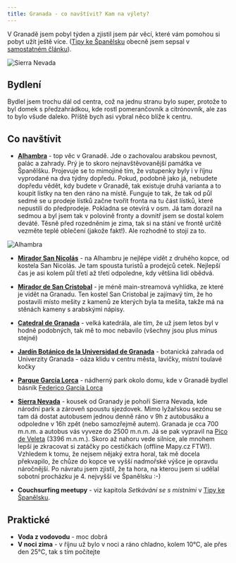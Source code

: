 ```yaml
---
title: Granada - co navštívit? Kam na výlety?
---
```


V Granadě jsem pobyl týden a zjistil jsem pár věcí, které vám pomohou si pobyt užít ještě více. ([Tipy ke Španělsku](/spanelsko/) obecně jsem sepsal v [samostatném článku](/spanelsko/)).

![Sierra Nevada](/data/2016/2016-10-31-granada/granada-sierra-nevada.jpg)

## Bydlení
Bydlel jsem trochu dál od centra, což na jednu stranu bylo super, protože to byl domek s předzahrádkou, kde rostl pomerančovník a citrónovník, ale zas to bylo všude daleko. Příště bych asi vybral něco blíže k centru.

## Co navštívit

- **[Alhambra](https://www.alhambradegranada.org)** - top věc v Granadě. Jde o zachovalou arabskou pevnost, palác a zahrady. Prý je to skoro nejnavštěvovanější památka ve Španělšku. Projevuje se to mimojiné tím, že vstupenky byly i v říjnu vyprodané na dva týdny dopředu. Pokud, podobně jako já, nebudete dopředu vědět, kdy budete v Granadě, tak existuje druhá varianta a to koupit lístky na ten den ráno na místě. Funguje to tak, že tak od půl sedmé se u prodeje lístků začne tvořit fronta na tu část lístků, které nepustili do předprodeje. Pokladna se otevírá v osm. Já tam dorazil na sedmou a byl jsem tak v polovině fronty a dovnitř jsem se dostal kolem deváté. Těsně před rozedněním je zima, tak si na stání ve frontě určitě vezměte teplé oblečení (jakože fakt!). Ale rozhodně to stojí za to.

![Alhambra](/data/2016/2016-10-31-granada/alhambra.jpg)

- **[Mirador San Nicolás](https://goo.gl/maps/9CnEEtRYL4D2)** - na Alhambru je nejlépe vidět z druhého kopce, od kostela San Nicolás. Je tam spousta turistů a prodejců cetek. Nejlepší čas je asi kolem půl třetí až třetí odpoledne, kdy většina lidí obědvá.
- **[Mirador de San Cristobal](https://goo.gl/maps/1xuGzRALYNs)** - je méně main-streamová vyhlídka, ze které je vidět na Granadu. Ten kostel San Cristobal je zajímavý tím, že ho postavili místo mešity z kamenů ze kterých byla ta mešita, takže má na stěnách kameny s arabskými nápisy.  
- **[Catedral de Granada](https://goo.gl/maps/qr2nJTsLB1n)** - velká katedrála, ale tím, že už jsem letos byl v hodně podobných, tak mě to moc nebavilo (všechny jsou plus mínus stejné)
- **[Jardín Botánico de la Universidad de Granada](https://goo.gl/maps/9o7yangQUPU2)** - botanická zahrada od Univerzity Granada - oáza klidu v centru města, lavičky, místní toulavé kočky
- **[Parque García Lorca](https://goo.gl/maps/SM7Nd2X8Scu)** - nádherný park okolo domu, kde v Granadě bydlel básník [Federico García Lorca](https://en.wikipedia.org/wiki/Federico_Garc%C3%ADa_Lorca)
- **[Sierra Nevada](https://goo.gl/maps/SsmcaXSzkAL2)** - kousek od Granady je pohoří Sierra Nevada, kde národní park a zároveň spoustu sjezdovek. Mimo lyžařskou sezónu se tam dá dostat autobusem jednou denně ráno v 9h z autobusáku a odpoledne v 16h zpět (nebo samozřejmě autem). Granada je cca 700 m.n.m. a autobus vás vyveze do 2500 m.n.m. Já se pak vypravil na [Pico de Veleta](https://goo.gl/maps/SsmcaXSzkAL2) (3396 m.n.m.). Skoro až nahoru vede silnice, ale mnohem lepší je zkracovat si zatáčky po cestičkách (offline Mapy.cz FTW!). Vzhledem k tomu, že nejsem nějaký extra horal, tak mě docela překvapilo, že chůze do kopce ve vyšší nadmořské výšce je opravdu náročnější. Po návratu jsem zjistil, že ta hora, na kterou jsem si udělal sobotní procházku je 4. nejvyšší ve Španělsku :-)

- **Couchsurfing meetupy** - viz kapitola *Setkávání se s místními* v [Tipy ke Španělsku](/spanelsko/).
 
 
## Praktické
 
- **Voda z vodovodu** - moc dobrá
- **V noci zima** - v říjnu už bylo v noci a ráno chladno, kolem 10°C, ale přes den 25°C, tak s tím počítejte
